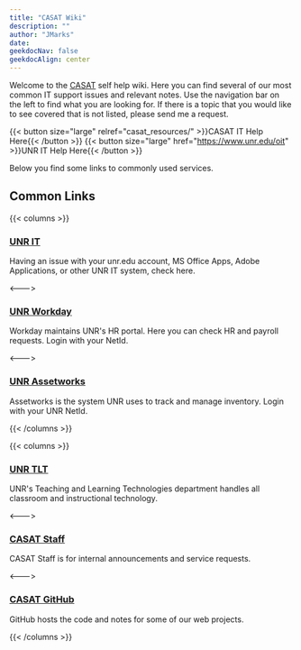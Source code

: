 ```yaml
---
title: "CASAT Wiki"
description: ""
author: "JMarks"
date:
geekdocNav: false
geekdocAlign: center
---
```


Welcome to the [CASAT](https://casat.org) self help wiki. Here you can find several of our most common IT support issues and relevant notes. Use the navigation bar on the left to find what you are looking for. If there is a topic that you would like to see covered that is not listed, please send me a request.

{{< button size="large" relref="casat_resources/" >}}CASAT IT Help Here{{< /button >}}
{{< button size="large" href="https://www.unr.edu/oit" >}}UNR IT Help Here{{< /button >}}

Below you find some links to commonly used services.
## Common Links

{{< columns >}}

### [UNR IT](https://www.unr.edu/oit)

Having an issue with your unr.edu account, MS Office Apps, Adobe Applications, or other UNR IT system, check here.

<--->

### [UNR Workday](https://www.myworkday.com/wday/authgwy/nshe/login.htmld)

Workday maintains UNR's HR portal. Here you can check HR and payroll requests. Login with your NetId.

<--->

### [UNR Assetworks](https://www.bcnpurchasing.nevada.edu/asset-management/assetworks/)

Assetworks is the system UNR uses to track and manage inventory. Login with your UNR NetId.

{{< /columns >}}

{{< columns >}}

### [UNR TLT](https://www.unr.edu/digital-learning)

UNR's Teaching and Learning Technologies department handles all classroom and instructional technology.

<--->

### [CASAT Staff](https://staff.casat.org)

CASAT Staff is for internal announcements and service requests.

<--->

### [CASAT GitHub](https://github.com/casat)
GitHub hosts the code and notes for some of our web projects.

{{< /columns >}}
